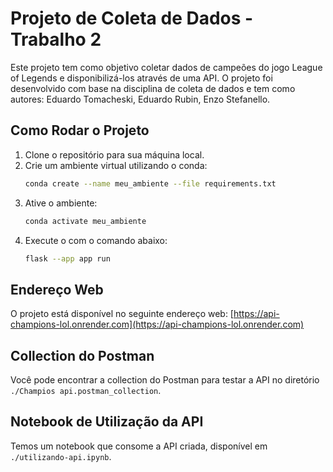 # Projeto de Coleta de Dados - Trabalho 2

Este projeto tem como objetivo coletar dados de campeões do jogo League of Legends e disponibilizá-los através de uma API. O projeto foi desenvolvido com base na disciplina de coleta de dados e tem como autores: Eduardo Tomacheski, Eduardo Rubin, Enzo Stefanello.

## Como Rodar o Projeto

1. Clone o repositório para sua máquina local.
2. Crie um ambiente virtual utilizando o conda:
    ```sh
    conda create --name meu_ambiente --file requirements.txt
    ```
3. Ative o ambiente:
    ```sh
    conda activate meu_ambiente
    ```
4. Execute o com o comando abaixo:
    ```sh
    flask --app app run
    ```

## Endereço Web

O projeto está disponível no seguinte endereço web: [https://api-champions-lol.onrender.com](https://api-champions-lol.onrender.com)

## Collection do Postman

Você pode encontrar a collection do Postman para testar a API no diretório `./Champios api.postman_collection`.

## Notebook de Utilização da API

Temos um notebook que consome a API criada, disponível em `./utilizando-api.ipynb`.